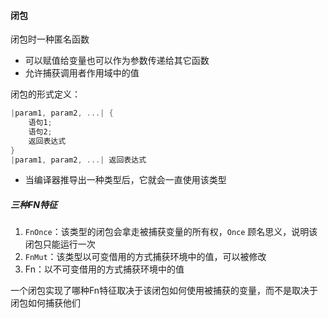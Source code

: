 #### 闭包

闭包时一种匿名函数

- 可以赋值给变量也可以作为参数传递给其它函数
- 允许捕获调用者作用域中的值

闭包的形式定义：

```rust
|param1, param2, ...| {
    语句1;
    语句2;
    返回表达式
}
|param1, param2, ...| 返回表达式
```

- 当编译器推导出一种类型后，它就会一直使用该类型

##### 三种FN特征

1. `FnOnce`：该类型的闭包会拿走被捕获变量的所有权，`Once` 顾名思义，说明该闭包只能运行一次
2. `FnMut`：该类型以可变借用的方式捕获环境中的值，可以被修改
3. Fn：以不可变借用的方式捕获环境中的值

一个闭包实现了哪种Fn特征取决于该闭包如何使用被捕获的变量，而不是取决于闭包如何捕获他们